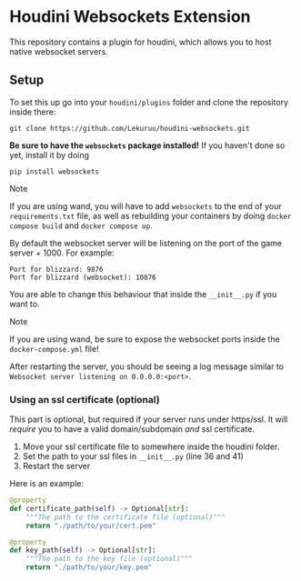 # Houdini Websockets Extension

This repository contains a plugin for houdini, which allows you to host native websocket servers.

## Setup

To set this up go into your `houdini/plugins` folder and clone the repository inside there:

```shell
git clone https://github.com/Lekuruu/houdini-websockets.git
```

**Be sure to have the `websockets` package installed!**
If you haven't done so yet, install it by doing

```shell
pip install websockets
```

> [!NOTE]
> If you are using wand, you will have to add `websockets` to the end of your `requirements.txt` file, as well as
> rebuilding your containers by doing `docker compose build` and `docker compose up`.

By default the websocket server will be listening on the port of the game server + 1000. For example:

```
Port for blizzard: 9876
Port for blizzard (websocket): 10876
```

You are able to change this behaviour that inside the `__init__.py` if you want to.

> [!NOTE]
> If you are using wand, be sure to expose the websocket ports inside the `docker-compose.yml` file!

After restarting the server, you should be seeing a log message similar to `Websocket server listening on 0.0.0.0:<port>`.

### Using an ssl certificate (optional)

This part is optional, but required if your server runs under https/ssl. It will *require* you to have a valid domain/subdomain *and* ssl certificate.  

1. Move your ssl certificate file to somewhere inside the houdini folder.
2. Set the path to your ssl files in `__init__.py` (line 36 and 41)
3. Restart the server

Here is an example:

```python
@property
def certificate_path(self) -> Optional[str]:
    """The path to the certificate file (optional)"""
    return "./path/to/your/cert.pem"

@property
def key_path(self) -> Optional[str]:
    """The path to the key file (optional)"""
    return "./path/to/your/key.pem"
```
